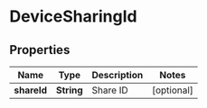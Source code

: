 
# DeviceSharingId

## Properties
Name | Type | Description | Notes
------------ | ------------- | ------------- | -------------
**shareId** | **String** | Share ID |  [optional]



